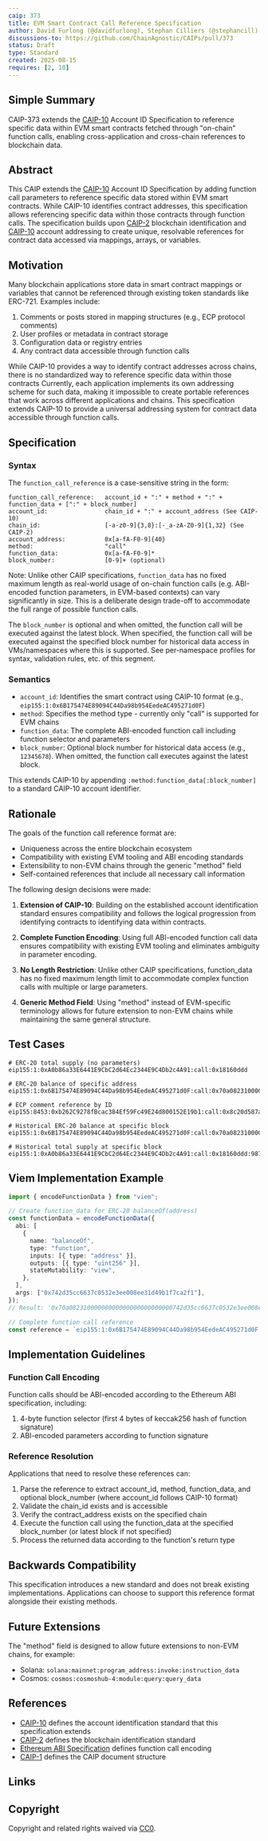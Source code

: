 ```yaml
---
caip: 373
title: EVM Smart Contract Call Reference Specification
author: David Furlong (@davidfurlong), Stephan Cilliers (@stephancill)
discussions-to: https://github.com/ChainAgnostic/CAIPs/pull/373
status: Draft
type: Standard
created: 2025-08-15
requires: [2, 10]
---
```


## Simple Summary

CAIP-373 extends the [CAIP-10] Account ID Specification to reference specific data within EVM smart contracts fetched through "on-chain" function calls, enabling cross-application and cross-chain references to blockchain data.

## Abstract

This CAIP extends the [CAIP-10] Account ID Specification by adding function call parameters to reference specific data stored within EVM smart contracts.
While CAIP-10 identifies contract addresses, this specification allows referencing specific data within those contracts through function calls.
The specification builds upon [CAIP-2] blockchain identification and [CAIP-10] account addressing to create unique, resolvable references for contract data accessed via mappings, arrays, or variables.

## Motivation

Many blockchain applications store data in smart contract mappings or variables that cannot be referenced through existing token standards like ERC-721. Examples include:

1. Comments or posts stored in mapping structures (e.g., ECP protocol comments)
2. User profiles or metadata in contract storage
3. Configuration data or registry entries
4. Any contract data accessible through function calls

While CAIP-10 provides a way to identify contract addresses across chains, there is no standardized way to reference specific data within those contracts
Currently, each application implements its own addressing scheme for such data, making it impossible to create portable references that work across different applications and chains.
This specification extends CAIP-10 to provide a universal addressing system for contract data accessible through function calls.

## Specification

### Syntax

The `function_call_reference` is a case-sensitive string in the form:

```
function_call_reference:   account_id + ":" + method + ":" + function_data + [":" + block_number]
account_id:                chain_id + ":" + account_address (See CAIP-10)
chain_id:                  [-a-z0-9]{3,8}:[-_a-zA-Z0-9]{1,32} (See CAIP-2)
account_address:           0x[a-fA-F0-9]{40}
method:                    "call"
function_data:             0x[a-fA-F0-9]*
block_number:              [0-9]+ (optional)
```

Note: Unlike other CAIP specifications, `function_data` has no fixed maximum length as real-world usage of on-chain function calls (e.g. ABI-encoded function parameters, in EVM-based contexts) can vary significantly in size.
This is a deliberate design trade-off to accommodate the full range of possible function calls.

The `block_number` is optional and when omitted, the function call will be executed against the latest block.
When specified, the function call will be executed against the specified block number for historical data access in VMs/namespaces where this is supported. See per-namespace profiles for syntax, validation rules, etc. of this segment.

### Semantics

- `account_id`: Identifies the smart contract using CAIP-10 format (e.g., `eip155:1:0x6B175474E89094C44Da98b954EedeAC495271d0F`)
- `method`: Specifies the method type - currently only "call" is supported for EVM chains
- `function_data`: The complete ABI-encoded function call including function selector and parameters
- `block_number`: Optional block number for historical data access (e.g., `12345678`). When omitted, the function call executes against the latest block.

This extends CAIP-10 by appending `:method:function_data[:block_number]` to a standard CAIP-10 account identifier.

## Rationale

The goals of the function call reference format are:

- Uniqueness across the entire blockchain ecosystem
- Compatibility with existing EVM tooling and ABI encoding standards
- Extensibility to non-EVM chains through the generic "method" field
- Self-contained references that include all necessary call information

The following design decisions were made:

1. **Extension of CAIP-10**: Building on the established account identification standard ensures compatibility and follows the logical progression from identifying contracts to identifying data within contracts.

2. **Complete Function Encoding**: Using full ABI-encoded function call data ensures compatibility with existing EVM tooling and eliminates ambiguity in parameter encoding.

3. **No Length Restriction**: Unlike other CAIP specifications, function_data has no fixed maximum length limit to accommodate complex function calls with multiple or large parameters.

4. **Generic Method Field**: Using "method" instead of EVM-specific terminology allows for future extension to non-EVM chains while maintaining the same general structure.

## Test Cases

```
# ERC-20 total supply (no parameters)
eip155:1:0xA0b86a33E6441E9CbC2d64Ec2344E9C4Db2c4A91:call:0x18160ddd

# ERC-20 balance of specific address
eip155:1:0x6B175474E89094C44Da98b954EedeAC495271d0F:call:0x70a08231000000000000000000000000742d35cc6637c0532e3ee008ee31d49b1f7ca2f1

# ECP comment reference by ID
eip155:8453:0xb262C9278fBcac384Ef59Fc49E24d800152E19b1:call:0x8c20d587a1b2c3d4e5f6789012345678901234567890123456789012345678901234567890

# Historical ERC-20 balance at specific block
eip155:1:0x6B175474E89094C44Da98b954EedeAC495271d0F:call:0x70a08231000000000000000000000000742d35cc6637c0532e3ee008ee31d49b1f7ca2f1:12345678

# Historical total supply at specific block
eip155:1:0xA0b86a33E6441E9CbC2d64Ec2344E9C4Db2c4A91:call:0x18160ddd:98765432
```

## Viem Implementation Example

```typescript
import { encodeFunctionData } from "viem";

// Create function_data for ERC-20 balanceOf(address)
const functionData = encodeFunctionData({
  abi: [
    {
      name: "balanceOf",
      type: "function",
      inputs: [{ type: "address" }],
      outputs: [{ type: "uint256" }],
      stateMutability: "view",
    },
  ],
  args: ["0x742d35cc6637c0532e3ee008ee31d49b1f7ca2f1"],
});
// Result: '0x70a08231000000000000000000000000742d35cc6637c0532e3ee008ee31d49b1f7ca2f1'

// Complete function call reference
const reference = `eip155:1:0x6B175474E89094C44Da98b954EedeAC495271d0F:call:${functionData}`;
```

## Implementation Guidelines

### Function Call Encoding

Function calls should be ABI-encoded according to the Ethereum ABI specification, including:

1. 4-byte function selector (first 4 bytes of keccak256 hash of function signature)
2. ABI-encoded parameters according to function signature

### Reference Resolution

Applications that need to resolve these references can:

1. Parse the reference to extract account_id, method, function_data, and optional block_number (where account_id follows CAIP-10 format)
2. Validate the chain_id exists and is accessible
3. Verify the contract_address exists on the specified chain
4. Execute the function call using the function_data at the specified block_number (or latest block if not specified)
5. Process the returned data according to the function's return type

## Backwards Compatibility

This specification introduces a new standard and does not break existing implementations. Applications can choose to support this reference format alongside their existing methods.

## Future Extensions

The "method" field is designed to allow future extensions to non-EVM chains, for example:

- Solana: `solana:mainnet:program_address:invoke:instruction_data`
- Cosmos: `cosmos:cosmoshub-4:module:query:query_data`

## References

- [CAIP-10][CAIP-10] defines the account identification standard that this specification extends
- [CAIP-2][CAIP-2] defines the blockchain identification standard
- [Ethereum ABI Specification][ETH-ABI] defines function call encoding
- [CAIP-1][CAIP-1] defines the CAIP document structure

## Links

[CAIP-1]: https://ChainAgnostic.org/CAIPs/caip-1
[CAIP-2]: https://ChainAgnostic.org/CAIPs/caip-2
[CAIP-10]: https://ChainAgnostic.org/CAIPs/caip-10
[ETH-ABI]: https://docs.soliditylang.org/en/latest/abi-spec.html

## Copyright

Copyright and related rights waived via [CC0](../LICENSE).
